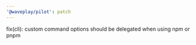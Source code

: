```yaml
---
'@waveplay/pilot': patch
---
```


fix(cli): custom command options should be delegated when using npm or pnpm
